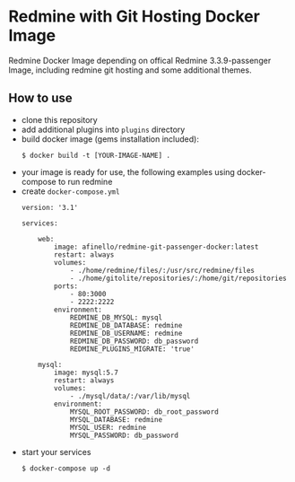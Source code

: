 # Redmine with Git Hosting Docker Image

Redmine Docker Image depending on offical Redmine 3.3.9-passenger Image, including redmine git hosting and some additional themes.

## How to use

* clone this repository
* add additional plugins into ```plugins``` directory
* build docker image (gems installation included):
    ```
    $ docker build -t [YOUR-IMAGE-NAME] .
    ```
* your image is ready for use, the following examples using docker-compose to run redmine
* create ```docker-compose.yml```
    ```
    version: '3.1'

    services:

        web:
            image: afinello/redmine-git-passenger-docker:latest
            restart: always
            volumes:
                - ./home/redmine/files/:/usr/src/redmine/files
                - ./home/gitolite/repositories/:/home/git/repositories
            ports:
                - 80:3000
                - 2222:2222
            environment:
                REDMINE_DB_MYSQL: mysql
                REDMINE_DB_DATABASE: redmine
                REDMINE_DB_USERNAME: redmine
                REDMINE_DB_PASSWORD: db_password
                REDMINE_PLUGINS_MIGRATE: 'true'

        mysql:
            image: mysql:5.7
            restart: always
            volumes:
                - ./mysql/data/:/var/lib/mysql
            environment:
                MYSQL_ROOT_PASSWORD: db_root_password
                MYSQL_DATABASE: redmine
                MYSQL_USER: redmine
                MYSQL_PASSWORD: db_password
    ```
* start your services
    ```
    $ docker-compose up -d
    ```
